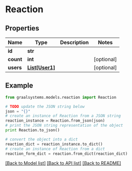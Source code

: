 # Reaction


## Properties

Name | Type | Description | Notes
------------ | ------------- | ------------- | -------------
**id** | **str** |  | 
**count** | **int** |  | [optional] 
**users** | [**List[User1]**](User1.md) |  | [optional] 

## Example

```python
from graalsystems.models.reaction import Reaction

# TODO update the JSON string below
json = "{}"
# create an instance of Reaction from a JSON string
reaction_instance = Reaction.from_json(json)
# print the JSON string representation of the object
print Reaction.to_json()

# convert the object into a dict
reaction_dict = reaction_instance.to_dict()
# create an instance of Reaction from a dict
reaction_form_dict = reaction.from_dict(reaction_dict)
```
[[Back to Model list]](../README.md#documentation-for-models) [[Back to API list]](../README.md#documentation-for-api-endpoints) [[Back to README]](../README.md)


